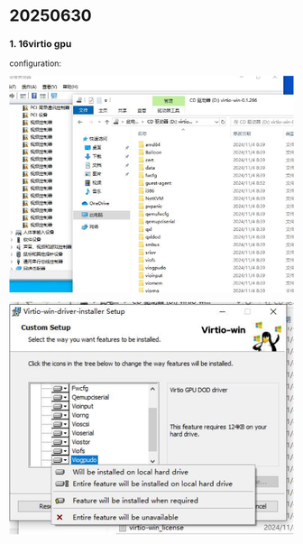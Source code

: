 # 20250630
### 1. 16virtio gpu
configuration:    

![./images/2025_06_30_09_03_57_777x591.jpg](./images/2025_06_30_09_03_57_777x591.jpg)

![./images/2025_06_30_09_04_34_507x415.jpg](./images/2025_06_30_09_04_34_507x415.jpg)


